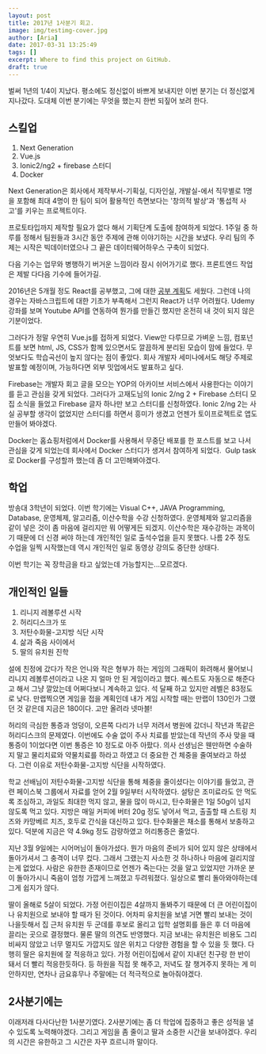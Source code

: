 ```yaml
---
layout: post
title: 2017년 1사분기 회고.
image: img/testimg-cover.jpg
author: [Aria]
date: 2017-03-31 13:25:49
tags: []
excerpt: Where to find this project on GitHub.
draft: true
---
```


벌써 1년의 1/4이 지났다. 평소에도 정신없이 바쁘게 보내지만 이번 분기는 더 정신없게 지나갔다. 도대체 이번 분기에는 무엇을 했는지 한번 되짚어 보려 한다.

스킬업
---

1.  Next Generation
2.  Vue.js
3.  Ionic2/ng2 + firebase 스터디
4.  Docker

Next Generation은 회사에서 제작부서-기획실, 디자인실, 개발실-에서 직무별로 1명을 포함해 최대 4명이 한 팀이 되어 활용적인 측면보다는 '창의적 발상'과 '통섭적 사고'를 키우는 프로젝트이다.

프로토타입까지 제작할 필요가 없다 해서 기획단계 도출에 참여하게 되었다. 1주일 중 하루를 정해서 팀원들과 3시간 동안 주제에 관해 이야기하는 시간을 보냈다. 우리 팀의 주제는 시작은 빅데이터였으나 그 끝은 데이터웨어하우스 구축이 되었다.

다음 기수는 업무와 병행하기 버거운 느낌이라 잠시 쉬어가기로 했다. 프론트엔드 작업은 제발 다다음 기수에 들어가길.

2016년은 5개월 정도 React를 공부했고, 그에 대한 [공부 계획](http://coding-with.me/2016/08/02/react-study-plan/)도 세웠다. 그런데 나의 경우는 자바스크립트에 대한 기초가 부족해서 그런지 React가 너무 어려웠다. Udemy강좌를 보며 Youtube API를 연동하여 뭔가를 만들긴 했지만 온전히 내 것이 되지 않은 기분이었다.

그러다가 정말 우연히 Vue.js를 접하게 되었다. View만 다루므로 가벼운 느낌, 컴포넌트를 보면 html, JS, CSS가 함께 있으면서도 깔끔하게 분리된 모습이 맘에 들었다. 무엇보다도 학습곡선이 높지 않다는 점이 좋았다. 회사 개발자 세미나에서도 해당 주제로 발표할 예정이며, 가능하다면 외부 밋업에서도 발표하고 싶다.

Firebase는 개발자 회고 글을 모으는 YOP의 아카이브 서비스에서 사용한다는 이야기를 듣고 관심을 갖게 되었다. 그러다가 고재도님의 Ionic 2/ng 2 + Firebase 스터디 모집 소식을 들었고 Firebase 글자 하나만 보고 스터디를 신청하였다. Ionic 2/ng 2는 사실 공부할 생각이 없었지만 스터디를 하면서 흥미가 생겼고 언젠가 토이프로젝트로 앱도 만들어 봐야겠다.

Docker는 홈쇼핑처럼에서 Docker를 사용해서 무중단 배포를 한 포스트를 보고 나서 관심을 갖게 되었는데 회사에서 Docker 스터디가 생겨서 참여하게 되었다.  Gulp task로 Docker를 구성할까 했는데 좀 더 고민해봐야겠다.

학업
--

방송대 3학년이 되었다. 이번 학기에는 Visual C++, JAVA Programming, Database, 운영체제, 알고리즘, 이산수학을 수강 신청하였다. 운영체제와 알고리즘을 같이 넣은 것이 좀 마음에 걸리지만 뭐 어떻게든 되겠지. 이산수학은 재수강하는 과목이기 때문에 더 신경 써야 하는데 개인적인 일로 출석수업을 듣지 못했다. 나름 2주 정도 수업을 일찍 시작했는데 역시 개인적인 일로 동영상 강의도 중단한 상태다.

이번 학기는 꼭 장학금을 타고 싶었는데 가능할지는...모르겠다.

개인적인 일들
-------

1.  리니지 레볼루션 시작
2.  허리디스크가 또
3.  저탄수화물-고지방 식단 시작
4.  삶과 죽음 사이에서
5.  딸의 유치원 진학

설에 친정에 갔다가 작은 언니와 작은 형부가 하는 게임의 그래픽이 화려해서 물어보니 리니지 레볼루션이라고 나온 지 얼마 안 된 게임이라고 했다. 퀘스트도 자동으로 해준다고 해서 그냥 깔았는데 어쩌다보니 계속하고 있다. 석 달째 하고 있지만 레벨은 83정도로 낮다. 만랩찍으면 게임을 접을 계획인데 내가 게임 시작할 때는 만랩이 130인가 그랬던 것 같은데 지금은 180이다. 고만 올려라 넷마블!

허리의 극심한 통증과 엉덩이, 오른쪽 다리가 너무 저려서 병원에 갔더니 작년과 똑같은 허리디스크의 문제였다. 이번에도 수술 없이 주사 치료를 받았는데 작년의 주사 맞을 때 통증이 1이었다면 이번 통증은 10 정도로 아주 아팠다. 의사 선생님은 웬만하면 수술하지 말고 물리치료와 약물치료를 하라고 하였고 더 중요한 건 체중을 줄여보라고 하셨다. 그런 이유로 저탄수화물-고지방 식단을 시작하였다.

학교 선배님이 저탄수화물-고지방 식단을 통해 체중을 줄이셨다는 이야기를 들었고, 관련 페이스북 그룹에서 자료를 얻어 2월 9일부터 시작하였다. 설탕은 조미료라도 안 먹도록 조심하고, 과일도 최대한 먹지 않고, 물을 많이 마시고, 탄수화물은 1일 50g이 넘지 않도록 먹고 있다. 지방은 매일 커피에 버터 20g 정도 넣어서 먹고, 출출할 때 스트링 치즈와 카망베르 치즈, 호두로 간식을 대신하고 있다. 탄수화물은 채소를 통해서 보충하고 있다. 덕분에 지금은 약 4.9kg 정도 감량하였고 허리통증은 줄었다.

지난 3월 9일에는 시어머님이 돌아가셨다. 뭔가 마음의 준비가 되어 있지 않은 상태에서 돌아가셔서 그 충격이 너무 컸다. 그래서 그랬는지 사소한 것 하나하나 마음에 걸리지않는게 없었다. 사람은 유한한 존재이므로 언젠가 죽는다는 것을 알고 있었지만 가까운 분이 돌아가시니 죽음이 엄청 가깝게 느껴졌고 두려워졌다. 일상으로 빨리 돌아와야하는데 그게 쉽지가 않다.

딸이 올해로 5살이 되었다. 가정 어린이집은 4살까지 돌봐주기 때문에 더 큰 어린이집이나 유치원으로 보내야 할 때가 된 것이다. 어차피 유치원을 보낼 거면 빨리 보내는 것이 나을듯해서 집 근처 유치원 두 군데를 후보로 올리고 입학 설명회를 들은 후 더 마음에 끌리는 곳으로 결정했다. 물론 딸의 의견도 반영했다. 지금 보내는 유치원은 비용도 그리 비싸지 않았고 너무 멀지도 가깝지도 않은 위치고 다양한 경험을 할 수 있을 듯 했다. 다행히 딸은 유치원에 잘 적응하고 있다. 가정 어린이집에서 같이 지내던 친구랑 한 반이 돼서 더 빨리 적응한듯하다. 등 하원을 직접 못 해주고, 저녁도 잘 챙겨주지 못하는 게 미안하지만, 연차나 금요휴무나 주말에는 더 적극적으로 놀아줘야겠다.

2사분기에는
------

이래저래 다사다난한 1사분기였다. 2사분기에는 좀 더 학업에 집중하고 좋은 성적을 낼 수 있도록 노력해야겠다. 그리고 게임을 좀 줄이고 딸과 소중한 시간을 보내야겠다. 우리의 시간은 유한하고 그 시간은 자꾸 흐르니까 말이다.